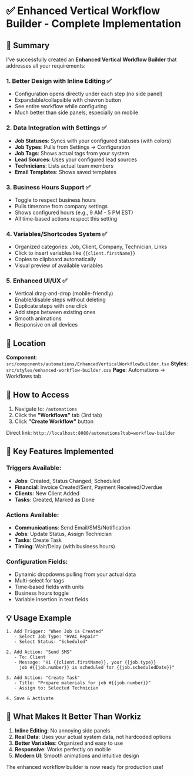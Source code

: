 # ✅ Enhanced Vertical Workflow Builder - Complete Implementation

## 🎉 Summary

I've successfully created an **Enhanced Vertical Workflow Builder** that addresses all your requirements:

### 1. **Better Design with Inline Editing** ✅
- Configuration opens directly under each step (no side panel)
- Expandable/collapsible with chevron button
- See entire workflow while configuring
- Much better than side panels, especially on mobile

### 2. **Data Integration with Settings** ✅
- **Job Statuses**: Syncs with your configured statuses (with colors)
- **Job Types**: Pulls from Settings → Configuration
- **Job Tags**: Shows actual tags from your system
- **Lead Sources**: Uses your configured lead sources
- **Technicians**: Lists actual team members
- **Email Templates**: Shows saved templates

### 3. **Business Hours Support** ✅
- Toggle to respect business hours
- Pulls timezone from company settings
- Shows configured hours (e.g., 9 AM - 5 PM EST)
- All time-based actions respect this setting

### 4. **Variables/Shortcodes System** ✅
- Organized categories: Job, Client, Company, Technician, Links
- Click to insert variables like `{{client.firstName}}`
- Copies to clipboard automatically
- Visual preview of available variables

### 5. **Enhanced UI/UX** ✅
- Vertical drag-and-drop (mobile-friendly)
- Enable/disable steps without deleting
- Duplicate steps with one click
- Add steps between existing ones
- Smooth animations
- Responsive on all devices

## 📍 Location

**Component**: `src/components/automations/EnhancedVerticalWorkflowBuilder.tsx`
**Styles**: `src/styles/enhanced-workflow-builder.css`
**Page**: Automations → Workflows tab

## 🚀 How to Access

1. Navigate to: `/automations`
2. Click the **"Workflows"** tab (3rd tab)
3. Click **"Create Workflow"** button

Direct link: `http://localhost:8080/automations?tab=workflow-builder`

## 🔧 Key Features Implemented

### Triggers Available:
- **Jobs**: Created, Status Changed, Scheduled
- **Financial**: Invoice Created/Sent, Payment Received/Overdue
- **Clients**: New Client Added
- **Tasks**: Created, Marked as Done

### Actions Available:
- **Communications**: Send Email/SMS/Notification
- **Jobs**: Update Status, Assign Technician
- **Tasks**: Create Task
- **Timing**: Wait/Delay (with business hours)

### Configuration Fields:
- Dynamic dropdowns pulling from your actual data
- Multi-select for tags
- Time-based fields with units
- Business hours toggle
- Variable insertion in text fields

## 💡 Usage Example

```
1. Add Trigger: "When Job is Created"
   - Select Job Type: "HVAC Repair"
   - Select Status: "Scheduled"
   
2. Add Action: "Send SMS"
   - To: Client
   - Message: "Hi {{client.firstName}}, your {{job.type}} 
     job #{{job.number}} is scheduled for {{job.scheduledDate}}"
   
3. Add Action: "Create Task"
   - Title: "Prepare materials for job #{{job.number}}"
   - Assign to: Selected Technician
   
4. Save & Activate
```

## 🎯 What Makes It Better Than Workiz

1. **Inline Editing**: No annoying side panels
2. **Real Data**: Uses your actual system data, not hardcoded options
3. **Better Variables**: Organized and easy to use
4. **Responsive**: Works perfectly on mobile
5. **Modern UI**: Smooth animations and intuitive design

The enhanced workflow builder is now ready for production use!
